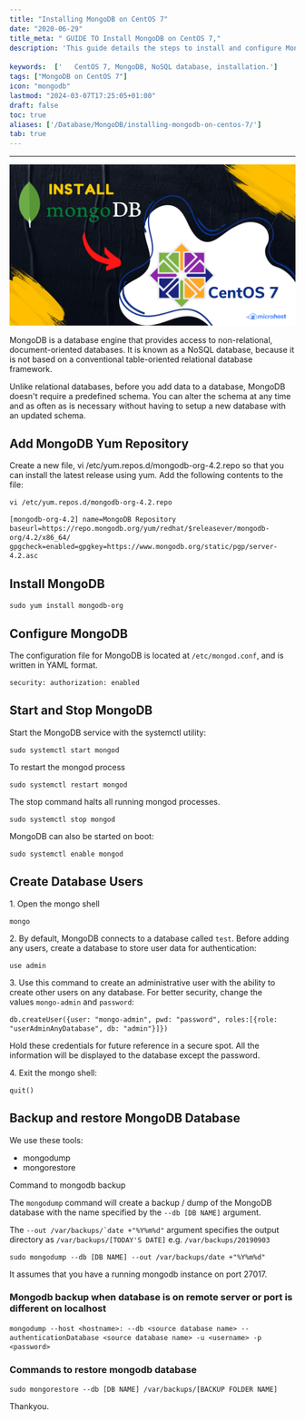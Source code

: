 ```yaml
---
title: "Installing MongoDB on CentOS 7"
date: "2020-06-29"
title_meta: " GUIDE TO Install MongoDB on CentOS 7,"
description: 'This guide details the steps to install and configure MongoDB, a document-oriented NoSQL database, on your CentOS 7 system. MongoDB offers scalability and flexibility, making it a suitable choice for various modern web applications.'

keywords:  ['   CentOS 7, MongoDB, NoSQL database, installation.']
tags: ["MongoDB on CentOS 7"]
icon: "mongodb"
lastmod: "2024-03-07T17:25:05+01:00"
draft: false
toc: true
aliases: ['/Database/MongoDB/installing-mongodb-on-centos-7/']
tab: true
---
```

---

![](images/Installing-MongoDB-on-CentOS-7-2.png)

MongoDB is a database engine that provides access to non-relational, document-oriented databases. It is known as a NoSQL database, because it is not based on a conventional table-oriented relational database framework.

Unlike relational databases, before you add data to a database, MongoDB doesn't require a predefined schema. You can alter the schema at any time and as often as is necessary without having to setup a new database with an updated schema.

## Add MongoDB Yum Repository

Create a new file, vi /etc/yum.repos.d/mongodb-org-4.2.repo so that you can install the latest release using yum. Add the following contents to the file:

```
vi /etc/yum.repos.d/mongodb-org-4.2.repo
```

```file {title="vi /etc/yum.repos.d/mongodb-org-4.2.repo" lang="aconf"}
[mongodb-org-4.2] name=MongoDB Repository baseurl=https://repo.mongodb.org/yum/redhat/$releasever/mongodb-org/4.2/x86_64/ gpgcheck=enabled=gpgkey=https://www.mongodb.org/static/pgp/server-4.2.asc
```

## Install MongoDB

```
sudo yum install mongodb-org
```

## Configure MongoDB

The configuration file for MongoDB is located at `/etc/mongod.conf`, and is written in YAML format.

```file {title="/etc/mongod.conf" lang="aconf"}
security: authorization: enabled
```

## Start and Stop MongoDB

Start the MongoDB service with the systemctl utility:

```
sudo systemctl start mongod
```

To restart the mongod process

```
sudo systemctl restart mongod
```

The stop command halts all running mongod processes.

```
sudo systemctl stop mongod
```

MongoDB can also be started on boot:

```
sudo systemctl enable mongod
```

## Create Database Users

1\. Open the mongo shell

```
mongo
```

2\. By default, MongoDB connects to a database called `test`. Before adding any users, create a database to store user data for authentication:

```
use admin
```

3\. Use this command to create an administrative user with the ability to create other users on any database. For better security, change the values `mongo-admin` and `password`:

```
db.createUser({user: "mongo-admin", pwd: "password", roles:[{role: "userAdminAnyDatabase", db: "admin"}]})
```

Hold these credentials for future reference in a secure spot. All the information will be displayed to the database except the password.

4\. Exit the mongo shell:

```
quit()
```

## Backup and restore MongoDB Database

We use these tools:

- mongodump
- mongorestore

Command to mongodb backup

The `mongodump` command will create a backup / dump of the MongoDB database with the name specified by the `--db [DB NAME]` argument.

The ``--out /var/backups/`date +"%Y%m%d"`` argument specifies the output directory as `/var/backups/[TODAY'S DATE]` e.g. `/var/backups/20190903`

```
sudo mongodump --db [DB NAME] --out /var/backups/date +"%Y%m%d"
```

It assumes that you have a running mongodb instance on port 27017.

### Mongodb backup when database is on remote server or port is different on localhost

```
mongodump --host <hostname>: --db <source database name> --authenticationDatabase <source database name> -u <username> -p <password>
```

### Commands to restore mongodb database

```
sudo mongorestore --db [DB NAME] /var/backups/[BACKUP FOLDER NAME]
```

Thankyou.
